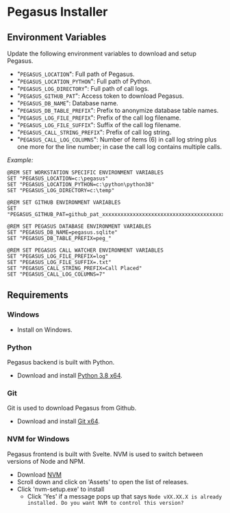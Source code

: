 # Pegasus Installer

## Environment Variables

Update the following environment variables to download and setup Pegasus.

- "`PEGASUS_LOCATION`": Full path of Pegasus.
- "`PEGASUS_LOCATION_PYTHON`": Full path of Python.
- "`PEGASUS_LOG_DIRECTORY`": Full path of call logs.
- "`PEGASUS_GITHUB_PAT`": Access token to download Pegasus.
- "`PEGASUS_DB_NAME`": Database name.
- "`PEGASUS_DB_TABLE_PREFIX`": Prefix to anonymize database table names.
- "`PEGASUS_LOG_FILE_PREFIX`": Prefix of the call log filename.
- "`PEGASUS_LOG_FILE_SUFFIX`": Suffix of the call log filename.
- "`PEGASUS_CALL_STRING_PREFIX`": Prefix of call log string.
- "`PEGASUS_CALL_LOG_COLUMNS`": Number of items (6) in call log string plus one more for the line number; in case the call log contains multiple calls.

*Example:*

```batch
@REM SET WORKSTATION SPECIFIC ENVIRONMENT VARIABLES
SET "PEGASUS_LOCATION=c:\pegasus"
SET "PEGASUS_LOCATION_PYTHON=c:\python\python38"
SET "PEGASUS_LOG_DIRECTORY=c:\temp"

@REM SET GITHUB ENVIRONMENT VARIABLES
SET "PEGASUS_GITHUB_PAT=github_pat_xxxxxxxxxxxxxxxxxxxxxxxxxxxxxxxxxxxxxxxxxxxxxxxxxxxxxxxxxxxxxxxxxxxxxxxxxxxxxxxxxx"

@REM SET PEGASUS DATABASE ENVIRONMENT VARIABLES
SET "PEGASUS_DB_NAME=pegasus.sqlite"
SET "PEGASUS_DB_TABLE_PREFIX=peg_"

@REM SET PEGASUS CALL WATCHER ENVIRONMENT VARIABLES
SET "PEGASUS_LOG_FILE_PREFIX=log"
SET "PEGASUS_LOG_FILE_SUFFIX=.txt"
SET "PEGASUS_CALL_STRING_PREFIX=Call Placed"
SET "PEGASUS_CALL_LOG_COLUMNS=7"
```

## Requirements

### Windows

- Install on Windows.

### Python

Pegasus backend is built with Python.

- Download and install [Python 3.8 x64](https://www.python.org/ftp/python/3.8.10/python-3.8.10-amd64.exe).

### Git

Git is used to download Pegasus from Github.

- Download and install [Git x64](https://git-scm.com/download/win).

### NVM for Windows

Pegasus frontend is built with Svelte. NVM is used to switch between versions of Node and NPM.

- Download [NVM](https://github.com/coreybutler/nvm-windows/releases/latest)
- Scroll down and click on 'Assets' to open the list of releases.
- Click 'nvm-setup.exe' to install
  - Click 'Yes' if a message pops up that says `Node vXX.XX.X is already installed. Do you want NVM to control this version?`
